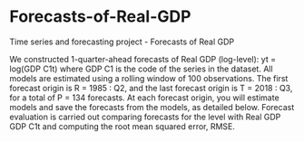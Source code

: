 # Forecasts-of-Real-GDP
Time series and forecasting project - Forecasts of Real GDP


We constructed 1-quarter-ahead forecasts of Real GDP (log-level): yt = log(GDP C1t) where
GDP C1 is the code of the series in the dataset.
All models are estimated using a rolling window of 100 observations. The first forecast origin
is R = 1985 : Q2, and the last forecast origin is T = 2018 : Q3, for a total of P = 134 forecasts. At
each forecast origin, you will estimate models and save the forecasts from the models, as detailed
below.
Forecast evaluation is carried out comparing forecasts for the level with Real GDP GDP C1t and
computing the root mean squared error, RMSE.
